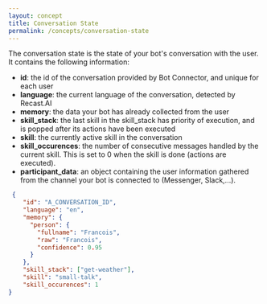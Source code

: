```yaml
---
layout: concept
title: Conversation State
permalink: /concepts/conversation-state
---
```


The conversation state is the state of your bot's conversation with the user. It contains the following information:

- **id**: the id of the conversation provided by Bot Connector, and unique for each user
- **language**: the current language of the conversation, detected by Recast.AI
- **memory**: the data your bot has already collected from the user
- **skill_stack**: the last skill in the skill_stack has priority of execution, and is popped after its actions have been executed
- **skill**: the currently active skill in the conversation
- **skill_occurences**: the number of consecutive messages handled by the current skill. This is set to 0 when the skill is done (actions are executed).
- **participant_data**: an object containing the user information gathered from the channel your bot is connected to (Messenger, Slack,...).

~~~ json
 {
    "id": "A_CONVERSATION_ID",
    "language": "en",
    "memory": {
      "person": {
        "fullname": "Francois",
        "raw": "Francois",
        "confidence": 0.95
      }
    },
    "skill_stack": ["get-weather"],
    "skill": "small-talk",
    "skill_occurences": 1
}
~~~
